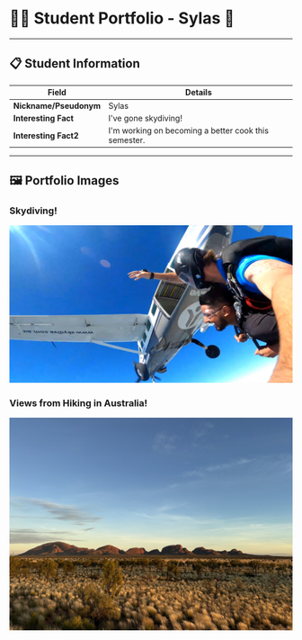 # 👨‍🎓 Student Portfolio - Sylas 🐢

---

## 📋 Student Information

| **Field** | **Details** |
|-----------|-------------|
| **Nickname/Pseudonym** | Sylas |
| **Interesting Fact** | I've gone skydiving! |
| **Interesting Fact2** | I'm working on becoming a better cook this semester. |

---

## 🖼️ Portfolio Images

### Skydiving!
![Skydiving](skydiving.jpeg)

### Views from Hiking in Australia!
![Hiking](student-portfolios\uluru.jpeg)


